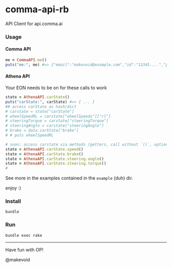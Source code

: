# comma-api-rb

API Client for api.comma.ai

### Usage

#### Comma API


```rb
me = CommaAPI.me()
puts("me:", me) #=> {"email":"makevoid@example.com","id":"12345....","points":2708,"prime":null,"regdate":1563123456,"superuser":false,"upload_video":false,"username":"antani12345"}
```

#### Athena API

Your EON needs to be on for these calls to work

```rb
state = AthenaAPI.carState()
puts("carState:", carState) #=> { ... }
## access carState as hash/dict
# carstate = state["carState"]
# wheelSpeedRL = carstate["wheelSpeeds"]["rl"]
# steeringTorque = carstate["steeringTorque"]
# steeringAngle = carstate["steeringAngle"]
# brake = data.carState["brake"]
# # puts wheelSpeedRL

# soon: access carstate via methods (getters, call without `()`, optional)
state = AthenaAPI.carState.speed()
state = AthenaAPI.carState.brake()
state = AthenaAPI.carState.steering.angle()
state = AthenaAPI.carState.steering.torque()
#
```


See more in the examples contained in the `example` (duh) dir.

enjoy :)

### Install

    bundle

### Run

    bundle exec rake


---

Have fun with OP!

@makevoid
